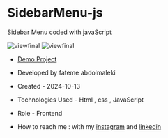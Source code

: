# SidebarMenu-js
Sidebar Menu coded with  javaScript

![viewfinal](https://github.com/user-attachments/assets/802af550-a40d-47c2-832d-65a502e9f9ab)
![viewfinal](https://github.com/user-attachments/assets/da6980d5-f04b-4482-9272-3cae0ce58d64)
- [Demo Project](https://fatemeabdolmaleki.github.io/SidebarMenu-js/)

- Developed by fateme abdolmaleki

- Created - 2024-10-13

- Technologies Used - Html , css , JavaScript 
 
- Role - Frontend

- How to reach me : with my [instagram](https://www.instagram.com/fatemeabdolmaleki_) and [linkedin](https://www.linkedin.com/in/fateme-abdolmaleki/)

